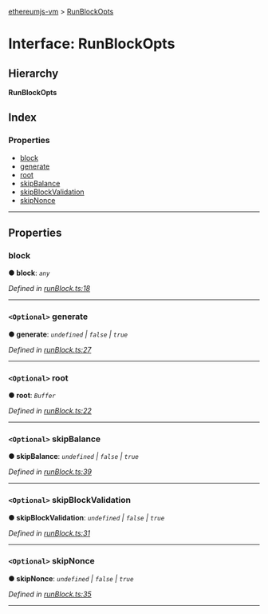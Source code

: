 [ethereumjs-vm](../README.md) > [RunBlockOpts](../interfaces/runblockopts.md)

# Interface: RunBlockOpts

## Hierarchy

**RunBlockOpts**

## Index

### Properties

* [block](runblockopts.md#block)
* [generate](runblockopts.md#generate)
* [root](runblockopts.md#root)
* [skipBalance](runblockopts.md#skipbalance)
* [skipBlockValidation](runblockopts.md#skipblockvalidation)
* [skipNonce](runblockopts.md#skipnonce)

---

## Properties

<a id="block"></a>

###  block

**● block**: *`any`*

*Defined in [runBlock.ts:18](https://github.com/ethereumjs/ethereumjs-vm/blob/c389bbb/lib/runBlock.ts#L18)*

___
<a id="generate"></a>

### `<Optional>` generate

**● generate**: *`undefined` \| `false` \| `true`*

*Defined in [runBlock.ts:27](https://github.com/ethereumjs/ethereumjs-vm/blob/c389bbb/lib/runBlock.ts#L27)*

___
<a id="root"></a>

### `<Optional>` root

**● root**: *`Buffer`*

*Defined in [runBlock.ts:22](https://github.com/ethereumjs/ethereumjs-vm/blob/c389bbb/lib/runBlock.ts#L22)*

___
<a id="skipbalance"></a>

### `<Optional>` skipBalance

**● skipBalance**: *`undefined` \| `false` \| `true`*

*Defined in [runBlock.ts:39](https://github.com/ethereumjs/ethereumjs-vm/blob/c389bbb/lib/runBlock.ts#L39)*

___
<a id="skipblockvalidation"></a>

### `<Optional>` skipBlockValidation

**● skipBlockValidation**: *`undefined` \| `false` \| `true`*

*Defined in [runBlock.ts:31](https://github.com/ethereumjs/ethereumjs-vm/blob/c389bbb/lib/runBlock.ts#L31)*

___
<a id="skipnonce"></a>

### `<Optional>` skipNonce

**● skipNonce**: *`undefined` \| `false` \| `true`*

*Defined in [runBlock.ts:35](https://github.com/ethereumjs/ethereumjs-vm/blob/c389bbb/lib/runBlock.ts#L35)*

___

